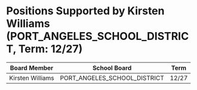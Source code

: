 # Positions Supported by Kirsten Williams (PORT_ANGELES_SCHOOL_DISTRICT, Term: 12/27)

| Board Member | School Board | Term |
|--------------|--------------|------|
| Kirsten Williams | PORT_ANGELES_SCHOOL_DISTRICT | 12/27 |

